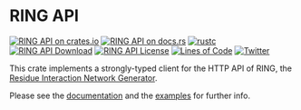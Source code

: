 # RING API

[![RING API on crates.io](https://img.shields.io/crates/v/ring_api.svg)](https://crates.io/crates/ring_api)
[![RING API on docs.rs](https://docs.rs/ring_api/badge.svg)](https://docs.rs/ring_api)
[![rustc](https://img.shields.io/badge/rustc-1.32+-turquoise.svg)](https://blog.rust-lang.org/2019/01/17/Rust-1.32.0.html)
[![RING API Download](https://img.shields.io/crates/d/ring_api.svg)](https://crates.io/crates/ring_api)
[![RING API License](https://img.shields.io/badge/license-MIT-blue.svg)](https://github.com/H2CO3/ring_api/blob/master/LICENSE.txt)
[![Lines of Code](https://tokei.rs/b1/github/H2CO3/ring_api)](https://github.com/Aaronepower/tokei)
[![Twitter](https://img.shields.io/badge/twitter-@H2CO3_iOS-blue.svg?style=flat&colorB=64A5DE&label=Twitter)](http://twitter.com/H2CO3_iOS)

This crate implements a strongly-typed client for the HTTP API of RING, the [Residue Interaction Network Generator](http://protein.bio.unipd.it/ring/).

Please see the [documentation](https://docs.rs/ring_api/) and the [examples](examples/simple.rs) for further info.
